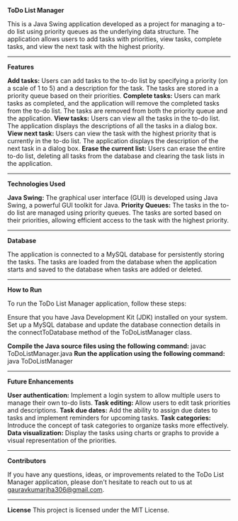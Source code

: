 **ToDo List Manager**

This is a Java Swing application developed as a project for managing a to-do list using priority queues as the underlying data structure. The application allows users to add tasks with priorities, view tasks, complete tasks, and view the next task with the highest priority.

__________________________________________________
**Features**

**Add tasks:** Users can add tasks to the to-do list by specifying a priority (on a scale of 1 to 5) and a description for the task. The tasks are stored in a priority queue based on their priorities.
**Complete tasks:** Users can mark tasks as completed, and the application will remove the completed tasks from the to-do list. The tasks are removed from both the priority queue and the application.
**View tasks:** Users can view all the tasks in the to-do list. The application displays the descriptions of all the tasks in a dialog box.
**View next task:** Users can view the task with the highest priority that is currently in the to-do list. The application displays the description of the next task in a dialog box.
**Erase the current list:** Users can erase the entire to-do list, deleting all tasks from the database and clearing the task lists in the application.

__________________________________________________
**Technologies Used**

**Java Swing:** The graphical user interface (GUI) is developed using Java Swing, a powerful GUI toolkit for Java.
**Priority Queues:** The tasks in the to-do list are managed using priority queues. The tasks are sorted based on their priorities, allowing efficient access to the task with the highest priority.

__________________________________________________
**Database**

The application is connected to a MySQL database for persistently storing the tasks. The tasks are loaded from the database when the application starts and saved to the database when tasks are added or deleted.

__________________________________________________
**How to Run**

To run the ToDo List Manager application, follow these steps:

Ensure that you have Java Development Kit (JDK) installed on your system.
Set up a MySQL database and update the database connection details in the connectToDatabase method of the ToDoListManager class.

**Compile the Java source files using the following command:**
javac ToDoListManager.java
**Run the application using the following command:**
java ToDoListManager

__________________________________________________
**Future Enhancements**

**User authentication:** Implement a login system to allow multiple users to manage their own to-do lists.
**Task editing:** Allow users to edit task priorities and descriptions.
**Task due dates:** Add the ability to assign due dates to tasks and implement reminders for upcoming tasks.
**Task categories:** Introduce the concept of task categories to organize tasks more effectively.
**Data visualization:** Display the tasks using charts or graphs to provide a visual representation of the priorities.

__________________________________________________
**Contributors**

 If you have any questions, ideas, or improvements related to the ToDo List Manager application, please don't hesitate to reach out to us at gauravkumarjha306@gmail.com.

__________________________________________________
**License**
This project is licensed under the MIT License.
